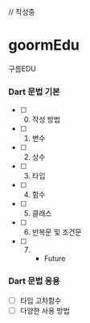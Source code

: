 // 작성중 

# goormEdu
구름EDU

### Dart 문법 기본
- [ ] 0. 작성 방법
- [ ] 1. 변수
- [ ] 2. 상수
- [ ] 3. 타입
- [ ] 4. 함수
- [ ] 5. 클래스
- [ ] 6. 반복문 및 조건문
- [ ] 7. * Future

### Dart 문법 응용
- [ ] 타입 고차함수
- [ ] 다양한 사용 방법
